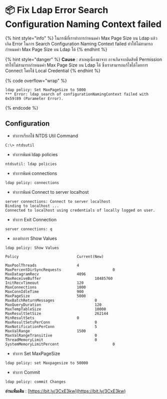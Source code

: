 # 📦 Fix Ldap Error Search Configuration Naming Context failed

{% hint style="info" %}
ในกรณีที่เราทำการกำหนดค่า Max Page Size บน Ldap แล้วเกิด Error ในการ Search Configuration Naming Context failed ทำให้ไม่สามารถกำหนดค่า Max Page Size บน Ldap ได้
{% endhint %}

{% hint style="danger" %}
**Cause** : สาเหตุเนื่องมาจาก อาจเกิดจากติดสิทธิ์ Permission ทำให้ไม่สามารถกำหนดค่า Max Page Size บน Ldap ได้ ซึ่งเราสามารถแก้ไขได้โดยการ Connect โดยใช้ Local Credential
{% endhint %}

{% code overflow="wrap" %}
```
ldap policy: Set MaxPageSize to 5000
*** Error: ldap_search of configurationNamingContext failed with 0x59(89 (Parameter Error).
```
{% endcode %}

## **Configuration**

* ทำการเรียกใช้ NTDS Util Command

```
C:\> ntdsutil
```

* ทำการพิมพ์ ldap policies

```
ntdsutil: ldap policies
```

* ทำการพิมพ์ connections

```
ldap policy: connections
```

* ทำการพิมพ์ Connect to server localhost

```
server connections: Connect to server localhost
Binding to localhost ...
Connected to localhost using credentials of locally logged on user.
```

* ทำการ Exit Connection

```
server connections: q
```

* ลองทำการ Show Values

```
ldap policy: Show Values

Policy                          Current(New)

MaxPoolThreads                  4
MaxPercentDirSyncRequests                       0
MaxDatagramRecv                 4096
MaxReceiveBuffer                        10485760
InitRecvTimeout                 120
MaxConnections                  1000
MaxConnIdleTime                 900
MaxPageSize                     5000
MaxBatchReturnMessages                  0
MaxQueryDuration                        120
MaxTempTableSize                        10000
MaxResultSetSize                        262144
MinResultSets                   0
MaxResultSetsPerConn                    0
MaxNotificationPerConn                  5
MaxValRange                     1500
MaxValRangeTransitive                   0
ThreadMemoryLimit                       0
SystemMemoryLimitPercent                        0
```

* ทำการ Set MaxPageSize

```
ldap policy: set Maxpagesize to 50000
```

* ทำการ Commit

```
ldap policy: commit Changes
```

**อ่านเพิ่มเติม** : [https://bit.ly/3CxE3kw](https://bit.ly/3CxE3kw)

